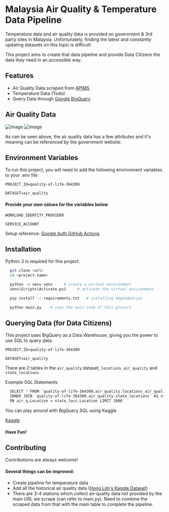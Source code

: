 # Malaysia Air Quality & Temperature Data Pipeline

Temperature data and air quality data is provided on government & 3rd party sites in Malaysia. Unfortunately, finding the latest and constantly updating datasets on this topic is difficult. 

This project aims to create that data pipeline and provide Data Citizens the data they need in an accessible way.


## Features

- Air Quality Data scraped from [APIMS](http://apims.doe.gov.my/api_table.html)
- Temperature Data (Todo)
- Query Data through [Google BigQuery](https://cloud.google.com/bigquery/docs/reference/standard-sql/introduction)

## Air Quality Data
![image](https://user-images.githubusercontent.com/19585239/195292149-ac7e48d1-8d98-4b85-9533-8616aca9a58d.png)
![image](https://user-images.githubusercontent.com/19585239/195292738-30a6ae22-a266-4456-9634-fc5ee7217ebc.png)

As can be seen above, the air quality data has a few attributes and it's meaning can be referenced by the government website.

## Environment Variables

To run this project, you will need to add the following environment variables to your .env file

`PROJECT_ID=quality-of-life-364309`
 
`DATASET=air_quality`

#### Provide your own values for the variables  below
`WORKLOAD_IDENTITY_PROVIDER` 

`SERVICE_ACCOUNT`

Setup reference: [Google Auth GitHub Actions](https://github.com/google-github-actions/auth#setup)




## Installation

Python 3 is required for this project.

```bash
  git clone <url>
  cd <project-name>

  python -m venv venv     # create a virtual environment
  venv\Scripts\Activate.ps1     # activate the virtual environment

  pip install -r requirements.txt   # installing dependencies

  python main.py    # runs the main code of this project
```
    
## Querying Data (for Data Citizens)

This project uses BigQuery as a Data Warehouse, giving you the power to use SQL to query data.

`PROJECT_ID=quality-of-life-364309`
 
`DATASET=air_quality`

There are 2 tables in the `air_quality` dataset, `locations_air_quality` and `state_locations`

Example SQL Statements
```bash
  SELECT * FROM `quality-of-life-364309.air_quality.locations_air_quality` AS air_q 
  INNER JOIN `quality-of-life-364309.air_quality.state_locations` AS state_locs
  ON air_q.Location = state_locs.Location LIMIT 1000
```

You can play around with BigQuery SQL using Kaggle

[Kaggle](https://www.kaggle.com/code/dansbecker/getting-started-with-sql-and-bigquery)

#### Have Fun!
## Contributing

Contributions are always welcome!

#### Several things can be improved:
- Create pipeline for temperature data
- Add all the historical air quality data ([Hong Lim's Kaggle Dataset](https://www.kaggle.com/datasets/honglim/malaysia-air-quality-index-2017))
- There are 3-4 stations which collect air-quality data not provided by the main URL we scrape (can refer to main.py). Need to combine the scraped data from that with the main table to complete the pipeline.

